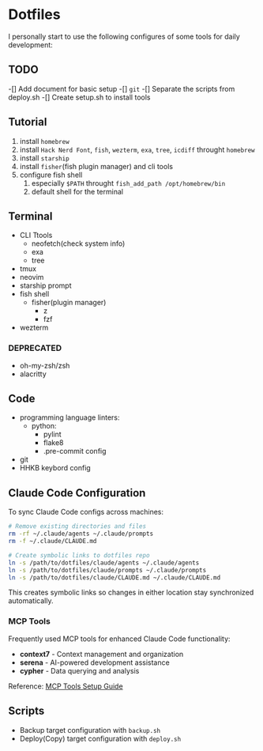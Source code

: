 # Dotfiles

I personally start to use the following configures of some tools for daily development:

## TODO

-[] Add document for basic setup
  -[] `git`
-[] Separate the scripts from deploy.sh
-[] Create setup.sh to install tools

## Tutorial

1. install `homebrew`
2. install `Hack Nerd Font`, `fish`, `wezterm`, `exa`, `tree`, `icdiff` throught `homebrew`
3. install `starship`
4. install `fisher`(fish plugin manager) and cli tools
5. configure fish shell
    1. especially `$PATH` throught `fish_add_path /opt/homebrew/bin`
    2. default shell for the terminal

## Terminal

- CLI Ttools
  - neofetch(check system info)
  - exa
  - tree
- tmux
- neovim
- starship prompt
- fish shell
  - fisher(plugin manager)
    - z
    - fzf
- wezterm

### DEPRECATED

- oh-my-zsh/zsh
- alacritty

## Code

- programming language linters:
  - python:
    - pylint
    - flake8
    - .pre-commit config
- git
- HHKB keybord config

## Claude Code Configuration

To sync Claude Code configs across machines:

```bash
# Remove existing directories and files
rm -rf ~/.claude/agents ~/.claude/prompts
rm -f ~/.claude/CLAUDE.md

# Create symbolic links to dotfiles repo
ln -s /path/to/dotfiles/claude/agents ~/.claude/agents
ln -s /path/to/dotfiles/claude/prompts ~/.claude/prompts
ln -s /path/to/dotfiles/claude/CLAUDE.md ~/.claude/CLAUDE.md
```

This creates symbolic links so changes in either location stay synchronized automatically.

### MCP Tools

Frequently used MCP tools for enhanced Claude Code functionality:

- **context7** - Context management and organization
- **serena** - AI-powered development assistance
- **cypher** - Data querying and analysis

Reference: [MCP Tools Setup Guide](https://qiita.com/sukimaengineer/items/845ad14a3ec2d3c39930#23-cipher%E3%81%AE%E3%82%A4%E3%83%B3%E3%82%B9%E3%83%88%E3%83%BC%E3%83%AB)

## Scripts

- Backup target configuration with `backup.sh`
- Deploy(Copy) target configuration with `deploy.sh`
